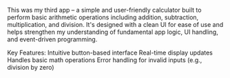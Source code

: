 This was my third app – a simple and user-friendly calculator built to perform basic arithmetic operations including addition, subtraction, multiplication, and division. It's designed with a clean UI for ease of use and helps strengthen my understanding of fundamental app logic, UI handling, and event-driven programming.

Key Features:
Intuitive button-based interface
Real-time display updates
Handles basic math operations
Error handling for invalid inputs (e.g., division by zero)
